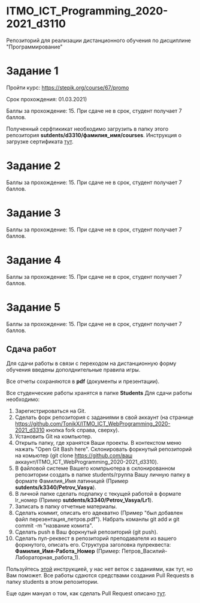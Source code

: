 # ITMO_ICT_Programming_2020-2021_d3110
Репозиторий для реализации дистанционного обучения по дисциплине "Программирование"

# Задание 1
Пройти курс: https://stepik.org/course/67/promo

Срок прохождения: 01.03.2021)

Баллы за прохождение: 15. При сдаче не в срок, студент получает 7 баллов.

Полученный серфтикикат необходимо загрузить в папку этого репозитория **sutdents/d3310/фамилия_имя/courses**. Инструкция о загрузке сертификата [тут](https://github.com/TonikX/ITMO_ICT_WebProgramming_2020-2021_d3310/blob/master/README.md#%D1%81%D0%B4%D0%B0%D1%87%D0%B0-%D1%80%D0%B0%D0%B1%D0%BE%D1%82).

# Задание 2
Баллы за прохождение: 15. При сдаче не в срок, студент получает 7 баллов.

# Задание 3
Баллы за прохождение: 15. При сдаче не в срок, студент получает 7 баллов.

# Задание 4
Баллы за прохождение: 15. При сдаче не в срок, студент получает 7 баллов.

# Задание 5
Баллы за прохождение: 15. При сдаче не в срок, студент получает 7 баллов.

## Сдача работ

Для сдачи работы в связи с переходом на дистанционную форму обучения введены дополднительные правила игры.

Все отчеты сохраняются в **pdf** (документы и презентации).

Все студенческие работы хранятся в папке **Students**
Для сдачи работы необходимо:
1. Зарегистрироваться на Git.
2. Сделать форк репозитория с заданиями в свой аккаунт (на странице https://github.com/TonikX/ITMO_ICT_WebProgramming_2020-2021_d3310 кнопка fork справа, сверху).
3. Установить Git на компьютер.
4. Открыть папку, где хранятся Ваши проекты. В контекстом меню нажать "Open Git Bash here". Склонировать форкнутый репозиторий на комьютер (git clone https://github.com/ваш аккаунт/ITMO_ICT_WebProgramming_2020-2021_d3310).
5. В файловой системе Вашего компрьютера в склонированном репозитории создать в папке students/группа Вашу личную папку в формате Фамилия_Имя латиницей (Пример **sutdents/k3340/Petrov_Vasya**).
6. В личной папке сделать подпапку с текущей работой в формате lr_номер (Пример **sutdents/k3340/Petrov_Vasya/Lr1**).
7. Записать в папку отчетные материалы.
8. Сделать коммит, описать его адекватно (Пример "был добавлен файл перезентация_петров.pdf"). Набрать команлы git add и git commit -m "название комита".
9. Сделать push в Ваш форкнутый репозиторий (git push).
10. Сделать пул-реквест в репозиторий преподавателя из вашего форкнутого, описать его. Структура заголовка пулреквеста: **Фамилия_Имя-Работа_Номер** (Пример: Петров_Василий-Лабораторная_работа_1).

Пользуйтесь [этой](https://vk.com/@efimchik_post_edu-tfm-2019-1) инструкцией, у нас нет веток с заданиями, как тут, но Вам поможет.
Все работы сдаются средствами создания Pull Requests в папку students в этом репозитории.

Еще один мануал о том, как сделать Pull Request описано [тут](https://rustycrate.ru/%D1%80%D1%83%D0%BA%D0%BE%D0%B2%D0%BE%D0%B4%D1%81%D1%82%D0%B2%D0%B0/2016/03/07/contributing.html).
